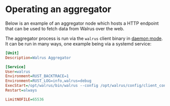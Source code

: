 # Operating an aggregator
<!-- TODO (WAL-118): Add further details and example cache setup. -->

Below is an example of an aggregator node which hosts a HTTP endpoint that can be used
to fetch data from Walrus over the web.

The aggregator process is run via the `walrus` client binary in [daemon mode](../usage/web-api.md).
It can be run in many ways, one example being via a systemd service:

```ini
[Unit]
Description=Walrus Aggregator

[Service]
User=walrus
Environment=RUST_BACKTRACE=1
Environment=RUST_LOG=info,walrus=debug
ExecStart=/opt/walrus/bin/walrus --config /opt/walrus/config/client_config.yaml aggregator --bind-address 0.0.0.0:9000
Restart=always

LimitNOFILE=65536
```

